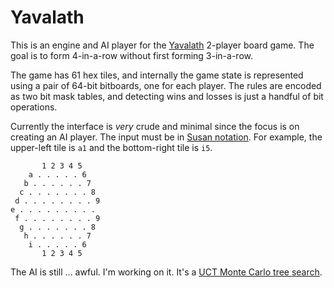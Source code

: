 # Yavalath

This is an engine and AI player for the [Yavalath][yl] 2-player board
game. The goal is to form 4-in-a-row without first forming 3-in-a-row.

The game has 61 hex tiles, and internally the game state is
represented using a pair of 64-bit bitboards, one for each player. The
rules are encoded as two bit mask tables, and detecting wins and
losses is just a handful of bit operations.

Currently the interface is *very* crude and minimal since the focus is
on creating an AI player. The input must be in [Susan notation][sus].
For example, the upper-left tile is `a1` and the bottom-right tile is
`i5`.

           1 2 3 4 5
        a . . . . . 6
       b . . . . . . 7
      c . . . . . . . 8
     d . . . . . . . . 9
    e . . . . . . . . .
     f . . . . . . . . 9
      g . . . . . . . 8
       h . . . . . . 7
        i . . . . . 6
           1 2 3 4 5

The AI is still ... awful. I'm working on it. It's a [UCT Monte Carlo
tree search][mcts].


[yl]: http://www.cameronius.com/games/yavalath/
[sus]: http://www.stephen.com/sue/sue_man.txt
[mcts]: https://en.wikipedia.org/wiki/Monte_Carlo_tree_search
